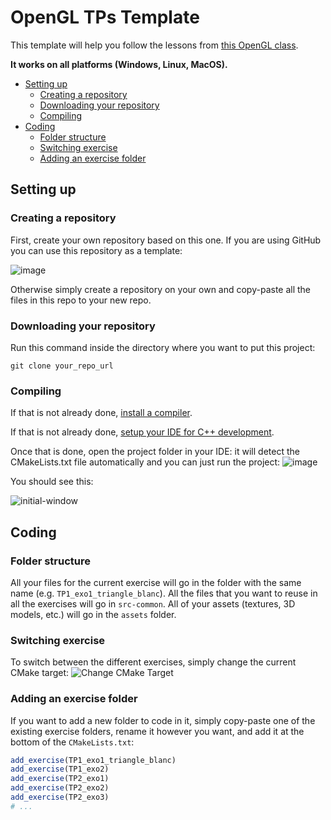 # OpenGL TPs Template

This template will help you follow the lessons from [this OpenGL class](https://julesfouchy.github.io/Learn--OpenGL/).

**It works on all platforms (Windows, Linux, MacOS).**

- [Setting up](#setting-up)
  - [Creating a repository](#creating-a-repository)
  - [Downloading your repository](#downloading-your-repository)
  - [Compiling](#compiling)
- [Coding](#coding)
  - [Folder structure](#folder-structure)
  - [Switching exercise](#switching-exercise)
  - [Adding an exercise folder](#adding-an-exercise-folder)

## Setting up

### Creating a repository

First, create your own repository based on this one. If you are using GitHub you can use this repository as a template:

![image](https://user-images.githubusercontent.com/45451201/217287736-20058d69-f0ed-40ff-b4e5-cfd852e2ba82.png)

Otherwise simply create a repository on your own and copy-paste all the files in this repo to your new repo.

### Downloading your repository

Run this command inside the directory where you want to put this project:

```
git clone your_repo_url
```

### Compiling

If that is not already done, [install a compiler](https://julesfouchy.github.io/Learn--Clean-Code-With-Cpp/lessons/install-a-compiler/).

If that is not already done, [setup your IDE for C++ development](https://julesfouchy.github.io/Learn--Clean-Code-With-Cpp/lessons/ide/).

Once that is done, open the project folder in your IDE: it will detect the CMakeLists.txt file automatically and you can just run the project:
![image](https://user-images.githubusercontent.com/45451201/217290500-bd09bc81-861f-4da9-b3c6-fef5e28a83f6.png)

You should see this:

![initial-window](https://user-images.githubusercontent.com/45451201/220456307-94cfa377-b153-4af5-8dfa-e08b075e02b9.png)

## Coding

### Folder structure

All your files for the current exercise will go in the folder with the same name (e.g. `TP1_exo1_triangle_blanc`). All the files that you want to reuse in all the exercises will go in `src-common`. All of your assets (textures, 3D models, etc.) will go in the `assets` folder.

### Switching exercise

To switch between the different exercises, simply change the current CMake target:
![Change CMake Target](https://user-images.githubusercontent.com/45451201/219449536-0ade5391-0f64-404d-958d-067667594686.png)

### Adding an exercise folder

If you want to add a new folder to code in it, simply copy-paste one of the existing exercise folders, rename it however you want, and add it at the bottom of the `CMakeLists.txt`:
```cmake
add_exercise(TP1_exo1_triangle_blanc)
add_exercise(TP1_exo2)
add_exercise(TP2_exo1)
add_exercise(TP2_exo2)
add_exercise(TP2_exo3)
# ...
```
